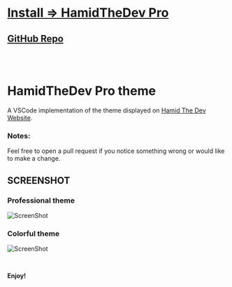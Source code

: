 # [Install => HamidTheDev Pro](https://marketplace.visualstudio.com/items?itemName=HamidTheDev.hamidthedev)

## [GitHub Repo](https://github.com/HamidTheDev/Vscode-Theme-Development) 
<br><br>
# HamidTheDev Pro theme

A VSCode implementation of the theme displayed on [Hamid The Dev Website](https://github.com/hamidthedev/).

### Notes:

Feel free to open a pull request if you notice something wrong or would like to make a change.


## SCREENSHOT

### Professional theme

![ScreenShot](https://raw.githubusercontent.com/HamidTheDev/Vscode-Theme-Development/main/images/professional.png)

### Colorful theme

![ScreenShot](https://raw.githubusercontent.com/HamidTheDev/Vscode-Theme-Development/main/images/colorful.png)

<br>

**Enjoy!**
